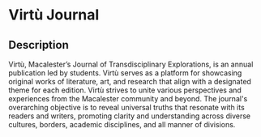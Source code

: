 # Virtù Journal

## Description
Virtù, Macalester’s Journal of Transdisciplinary Explorations, is an annual publication led by students. Virtù serves as a platform for showcasing original works of literature, art, and research that align with a designated theme for each edition. Virtù strives to unite various perspectives and experiences from the Macalester community and beyond. The journal's overarching objective is to reveal universal truths that resonate with its readers and writers, promoting clarity and understanding across diverse cultures, borders, academic disciplines, and all manner of divisions.